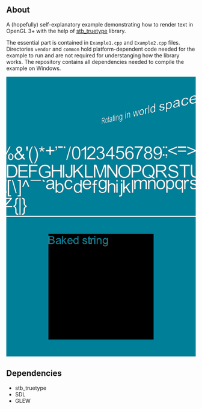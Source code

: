 ## About
A (hopefully) self-explanatory example demonstrating how to render text in OpenGL 3+ with the help of
[stb_truetype](https://github.com/nothings/stb) library.

The essential part is contained in `Example1.cpp` and `Example2.cpp` files. Directories `vendor` and `common` hold
platform-dependent code needed for the example to run and are not required for understanging how the library works.
The repository contains all dependencies needed to compile the example on Windows.

![1](/Example1.png?raw=true)
![1](/Example2.png?raw=true)

## Dependencies
* stb_truetype
* SDL
* GLEW
